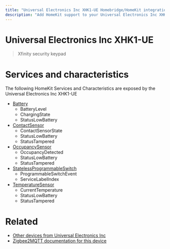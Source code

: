 ```yaml
---
title: "Universal Electronics Inc XHK1-UE Homebridge/HomeKit integration"
description: "Add HomeKit support to your Universal Electronics Inc XHK1-UE, using Homebridge, Zigbee2MQTT and homebridge-z2m."
---
```

<!---
This file has been GENERATED using src/docgen/docgen.ts
DO NOT EDIT THIS FILE MANUALLY!
-->
# Universal Electronics Inc XHK1-UE
> Xfinity security keypad


# Services and characteristics
The following HomeKit Services and Characteristics are exposed by
the Universal Electronics Inc XHK1-UE

* [Battery](../../battery.md)
  * BatteryLevel
  * ChargingState
  * StatusLowBattery
* [ContactSensor](../../sensors.md)
  * ContactSensorState
  * StatusLowBattery
  * StatusTampered
* [OccupancySensor](../../sensors.md)
  * OccupancyDetected
  * StatusLowBattery
  * StatusTampered
* [StatelessProgrammableSwitch](../../action.md)
  * ProgrammableSwitchEvent
  * ServiceLabelIndex
* [TemperatureSensor](../../sensors.md)
  * CurrentTemperature
  * StatusLowBattery
  * StatusTampered


# Related
* [Other devices from Universal Electronics Inc](../index.md#universal_electronics_inc)
* [Zigbee2MQTT documentation for this device](https://www.zigbee2mqtt.io/devices/XHK1-UE.html)